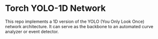 # Torch YOLO-1D Network

This repo implements a 1D version of the YOLO (You Only Look Once) network architecture. It can serve as the backbone to an automated curve analyzer or event detector.
